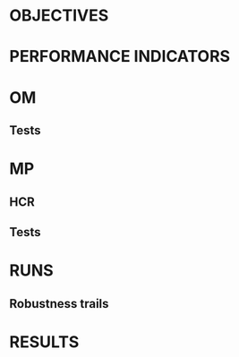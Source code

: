 
# OBJECTIVES

# PERFORMANCE INDICATORS

# OM

## Tests

# MP

## HCR

## Tests

# RUNS

## Robustness trails

# RESULTS
